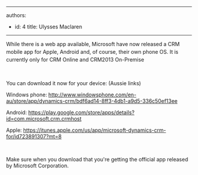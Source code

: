 

---
authors:
  - id: 4
    title: Ulysses Maclaren
---




<span class='intro'> <p><span style="line-height&#58;20.799999237060547px;">While there is a web app available, Microsoft have now released a CRM mobile app for Apple, Android and, of course, their own phone OS.</span>​&#160;<span style="line-height&#58;20.799999237060547px;">​</span><span style="line-height&#58;20.799999237060547px;"></span><span style="line-height&#58;20.799999237060547px;">I</span><span style="line-height&#58;20.799999237060547px;">t i</span><span style="line-height&#58;20.799999237060547px;">s currently only for CRM Online a</span><span style="line-height&#58;20.799999237060547px;">nd CRM2013 On-Premis</span><span style="line-height&#58;20.799999237060547px;">e</span></p> </span>

<p>​</p><p>You can download it now for your device&#58; (Aussie links)</p><p>Windows phone&#58; <a href="http&#58;//www.windowsphone.com/en-au/store/app/dynamics-crm/bdf6ad14-8ff3-4db1-a9d5-336c50ef13ee">http&#58;//www.windowsphone.com/en-au/store/app/dynamics-crm/bdf6ad14-8ff3-4db1-a9d5-336c50ef13ee</a></p><p>Android&#58; <a href="https&#58;//play.google.com/store/apps/details?id=com.microsoft.crm.crmhost">https&#58;//play.google.com/store/apps/details?id=com.microsoft.crm.crmhost</a></p><p>Apple&#58; <a href="https&#58;//itunes.apple.com/us/app/microsoft-dynamics-crm-for/id723891307?mt=8">https&#58;//itunes.apple.com/us/app/microsoft-dynamics-crm-for/id723891307?mt=8</a> </p><p>&#160;</p><p>Make sure when you download that you're getting the official app released by Microsoft Corporation.</p>


